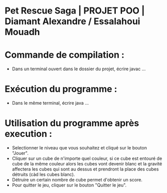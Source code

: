 # Pet Rescue Saga | PROJET POO | Diamant Alexandre / Essalahoui Mouadh

Commande de compilation :
=========================

* Dans un terminal ouvert dans le dossier du projet, écrire javac ...

Exécution du programme :
=======================

* Dans le même terminal, écrire java ...

Utilisation du programme après execution :
==========================================

* Selectionner le niveau que vous souhaitez et cliqué sur le bouton "Jouer".
* Cliquer sur un cube de n'importe quel couleur, si ce cube est entouré de cube de la même couleur alors les cubes vont devenir blanc et la gravité affectera les cubes qui sont au dessus et prendront la place des cubes détruits (càd les cubes blanc).
* Détruire un certain nombre de cube permet d'obtenir un score.
* Pour quitter le jeu, cliquer sur le bouton "Quitter le jeu".




